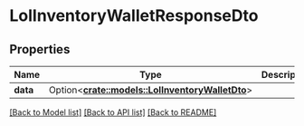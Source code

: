 # LolInventoryWalletResponseDto

## Properties

Name | Type | Description | Notes
------------ | ------------- | ------------- | -------------
**data** | Option<[**crate::models::LolInventoryWalletDto**](LolInventoryWalletDTO.md)> |  | [optional]

[[Back to Model list]](../README.md#documentation-for-models) [[Back to API list]](../README.md#documentation-for-api-endpoints) [[Back to README]](../README.md)


